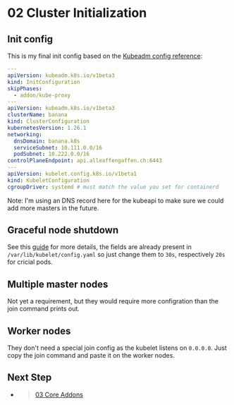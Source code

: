 # 02 Cluster Initialization

## Init config

This is my final init config based on the [Kubeadm config reference](https://kubernetes.io/docs/reference/config-api/kubeadm-config.v1beta3/#kubeadm-k8s-io-v1beta3-JoinConfiguration):

```yaml
---
apiVersion: kubeadm.k8s.io/v1beta3
kind: InitConfiguration
skipPhases:
  - addon/kube-proxy
---
apiVersion: kubeadm.k8s.io/v1beta3
clusterName: banana
kind: ClusterConfiguration
kubernetesVersion: 1.26.1
networking:
  dnsDomain: banana.k8s
  serviceSubnet: 10.111.0.0/16
  podSubnet: 10.222.0.0/16
controlPlaneEndpoint: api.alleaffengaffen.ch:6443
---
apiVersion: kubelet.config.k8s.io/v1beta1
kind: KubeletConfiguration
cgroupDriver: systemd # must match the value you set for containerd
```

Note: I'm using an DNS record here for the kubeapi to make sure we could add more masters in the future.

## Graceful node shutdown

See this [guide](https://kubernetes.io/docs/concepts/architecture/nodes/#graceful-node-shutdown) for more details, the fields are already present in `/var/lib/kubelet/config.yaml` so just change them to `30s`, respectively `20s` for cricial pods.

## Multiple master nodes

Not yet a requirement, but they would require more configration than the join command prints out.

## Worker nodes

They don't need a special join config as the kubelet listens on `0.0.0.0`. Just copy the join command and paste it on the worker nodes.

## Next Step

- > [03 Core Addons](./03_core_addons.md)
